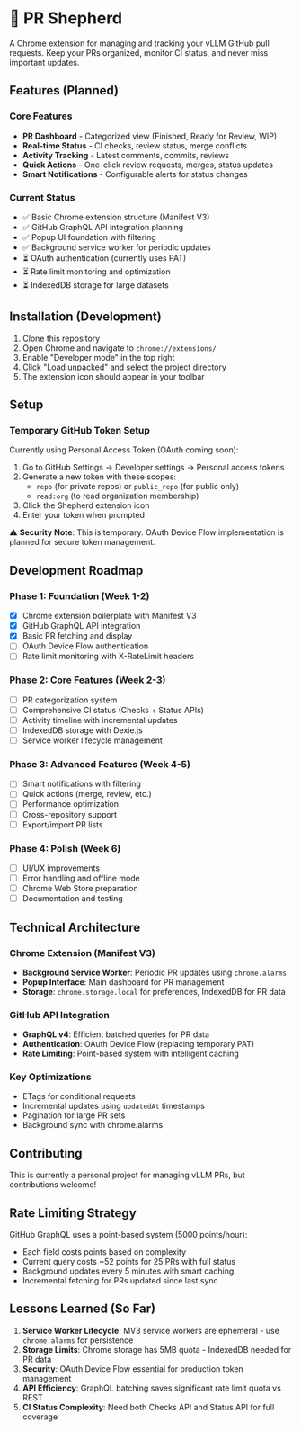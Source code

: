 # 🐑 PR Shepherd

A Chrome extension for managing and tracking your vLLM GitHub pull requests. Keep your PRs organized, monitor CI status, and never miss important updates.

## Features (Planned)

### Core Features
- **PR Dashboard** - Categorized view (Finished, Ready for Review, WIP)
- **Real-time Status** - CI checks, review status, merge conflicts  
- **Activity Tracking** - Latest comments, commits, reviews
- **Quick Actions** - One-click review requests, merges, status updates
- **Smart Notifications** - Configurable alerts for status changes

### Current Status
- ✅ Basic Chrome extension structure (Manifest V3)
- ✅ GitHub GraphQL API integration planning
- ✅ Popup UI foundation with filtering
- ✅ Background service worker for periodic updates
- ⏳ OAuth authentication (currently uses PAT)
- ⏳ Rate limit monitoring and optimization
- ⏳ IndexedDB storage for large datasets

## Installation (Development)

1. Clone this repository
2. Open Chrome and navigate to `chrome://extensions/`
3. Enable "Developer mode" in the top right
4. Click "Load unpacked" and select the project directory
5. The extension icon should appear in your toolbar

## Setup

### Temporary GitHub Token Setup
Currently using Personal Access Token (OAuth coming soon):

1. Go to GitHub Settings → Developer settings → Personal access tokens
2. Generate a new token with these scopes:
   - `repo` (for private repos) or `public_repo` (for public only)
   - `read:org` (to read organization membership)
3. Click the Shepherd extension icon
4. Enter your token when prompted

⚠️ **Security Note**: This is temporary. OAuth Device Flow implementation is planned for secure token management.

## Development Roadmap

### Phase 1: Foundation (Week 1-2)
- [x] Chrome extension boilerplate with Manifest V3
- [x] GitHub GraphQL API integration
- [x] Basic PR fetching and display
- [ ] OAuth Device Flow authentication
- [ ] Rate limit monitoring with X-RateLimit headers

### Phase 2: Core Features (Week 2-3)
- [ ] PR categorization system
- [ ] Comprehensive CI status (Checks + Status APIs)
- [ ] Activity timeline with incremental updates
- [ ] IndexedDB storage with Dexie.js
- [ ] Service worker lifecycle management

### Phase 3: Advanced Features (Week 4-5)
- [ ] Smart notifications with filtering
- [ ] Quick actions (merge, review, etc.)
- [ ] Performance optimization
- [ ] Cross-repository support
- [ ] Export/import PR lists

### Phase 4: Polish (Week 6)
- [ ] UI/UX improvements
- [ ] Error handling and offline mode
- [ ] Chrome Web Store preparation
- [ ] Documentation and testing

## Technical Architecture

### Chrome Extension (Manifest V3)
- **Background Service Worker**: Periodic PR updates using `chrome.alarms`
- **Popup Interface**: Main dashboard for PR management
- **Storage**: `chrome.storage.local` for preferences, IndexedDB for PR data

### GitHub API Integration
- **GraphQL v4**: Efficient batched queries for PR data
- **Authentication**: OAuth Device Flow (replacing temporary PAT)
- **Rate Limiting**: Point-based system with intelligent caching

### Key Optimizations
- ETags for conditional requests
- Incremental updates using `updatedAt` timestamps  
- Pagination for large PR sets
- Background sync with chrome.alarms

## Contributing

This is currently a personal project for managing vLLM PRs, but contributions welcome!

## Rate Limiting Strategy

GitHub GraphQL uses a point-based system (5000 points/hour):
- Each field costs points based on complexity
- Current query costs ~52 points for 25 PRs with full status
- Background updates every 5 minutes with smart caching
- Incremental fetching for PRs updated since last sync

## Lessons Learned (So Far)

1. **Service Worker Lifecycle**: MV3 service workers are ephemeral - use `chrome.alarms` for persistence
2. **Storage Limits**: Chrome storage has 5MB quota - IndexedDB needed for PR data
3. **Security**: OAuth Device Flow essential for production token management
4. **API Efficiency**: GraphQL batching saves significant rate limit quota vs REST
5. **CI Status Complexity**: Need both Checks API and Status API for full coverage